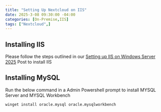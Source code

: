 ```yaml
---
title: "Setting Up Nextcloud on IIS"
date: 2025-3-08 09:30:00 -04:00
categories: [On-Premise,IIS]
tags: ["Nextcloud",]
---
```


## Installing IIS
Please follow the steps outlined in our [Setting up IIS on Windows Server 2025](https://ryanvanmassenhoven.com/posts/Setting-up-IIS/) Post to install IIS

## Installing MySQL
Run the below command in a Admin Powershell prompt to install MYSQL Server and MYSQL Workbench
```CMD
winget install oracle.mysql oracle.mysqlworkbench
```